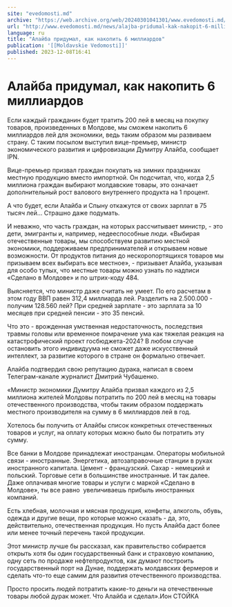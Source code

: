 ```yaml
---
site: "evedomosti.md"
archive: "https://web.archive.org/web/20240301041301/www.evedomosti.md/news/alajba-pridumal-kak-nakopit-6-milliardov"
url: "http://www.evedomosti.md/news/alajba-pridumal-kak-nakopit-6-milliardov"
language: ru
title: "Алайба придумал, как накопить 6 миллиардов"
publication: '[[Moldavskie Vedomosti]]'
published: 2023-12-08T16:41
---
```


# Алайба придумал, как накопить 6 миллиардов

Если каждый гражданин будет тратить 200 лей в месяц на покупку товаров, произведенных в Молдове, мы сможем накопить 6 миллиардов лей для экономики, ведь таким образом мы развиваем страну. С таким посылом выступил вице-премьер, министр экономического развития и цифровизации Думитру Алайба, сообщает IPN.

Вице-премьер призвал граждан покупать на зимних праздниках местную продукцию вместо импортной. Он подсчитал, что, когда 2,5 миллиона граждан выбирают молдавские товары, это означает дополнительный рост валового внутреннего продукта на 1 процент.

А что будет, если Алайба и Спыну откажутся от своих зарплат в 75 тысяч лей... Страшно даже подумать.

И неважно, что часть граждан, на которых рассчитывает министр, - это дети, эмигранты и, например, недееспособные люди. «Выбирая отечественные товары, мы способствуем развитию местной экономики, поддерживаем предпринимателей и открываем новые возможности. От продуктов питания до нескоропортящихся товаров мы призываем всех выбирать все местное», - призывает Алайба, указывая для особо тупых, что местные товары можно узнать по надписи «Сделано в Молдове» и по штрих-коду 484.

Выясняется, что министр даже считать не умеет. По его расчетам в этом году ВВП равен 312,4 миллиарда лей. Разделить на 2.500.000 - получим 128.560 лей? При средней зарплате - это зарплата за 10 месяцев при средней пенсии - это 35 пенсий.

Что это - врожденная умственная недостаточность, последствия травмы головы или временное помрачение ума как тяжелая реакция на катастрофический проект госбюджета-2024? В любом случае остановить этого индивидуума не сможет даже искусственный интеллект, за развитие которого в стране он формально отвечает.

Алайба подтвердил свою репутацию дурака, написал в своем Телеграм-канале журналист Дмитрий Чубашенко.

«Министр экономики Думитру Алайба призвал каждого из 2,5 миллиона жителей Молдовы потратить по 200 лей в месяц на товары отечественного производства, чтобы таким образом поддержать местного производителя на сумму в 6 миллиардов лей в год.

Хотелось бы получить от Алайбы список конкретных отечественных товаров и услуг, на оплату которых можно было бы потратить эту сумму.

Все банки в Молдове принадлежат иностранцам. Операторы мобильной связи - иностранные. Энергетика, автозаправочные станции в руках иностранного капитала. Цемент - французский. Сахар - немецкий и польский. Торговые сети в большинстве иностранные. И так далее. Даже оплачивая многие товары и услуги с маркой «Сделано в Молдове», ты все равно  увеличиваешь прибыль иностранных компаний.

Есть хлебная, молочная и мясная продукция, конфеты, алкоголь, обувь, одежда и другие вещи, про которые можно сказать - да, это, действительно, отечественная продукция. Но пусть Алайба даст более или менее точный перечень такой продукции.

Этот министр лучше бы рассказал, как правительство собирается открыть хотя бы один государственный банк и страховую компанию, одну сеть по продаже нефтепродуктов, как думают построить государственный порт на Дунае, поддержать молдавских фермеров и сделать что-то еще самим для развития отечественного производства.

Просто просить людей потратить какие-то деньги на отечественные товары любой дурак может. Что Алайба и сделал».Ион СТОЙКА